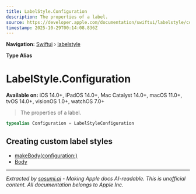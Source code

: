 ```yaml
---
title: LabelStyle.Configuration
description: The properties of a label.
source: https://developer.apple.com/documentation/swiftui/labelstyle/configuration
timestamp: 2025-10-29T00:14:08.836Z
---
```


**Navigation:** [Swiftui](/documentation/swiftui) › [labelstyle](/documentation/swiftui/labelstyle)

**Type Alias**

# LabelStyle.Configuration

**Available on:** iOS 14.0+, iPadOS 14.0+, Mac Catalyst 14.0+, macOS 11.0+, tvOS 14.0+, visionOS 1.0+, watchOS 7.0+

> The properties of a label.

```swift
typealias Configuration = LabelStyleConfiguration
```

## Creating custom label styles

- [makeBody(configuration:)](/documentation/swiftui/labelstyle/makebody(configuration:))
- [Body](/documentation/swiftui/labelstyle/body)

---

*Extracted by [sosumi.ai](https://sosumi.ai) - Making Apple docs AI-readable.*
*This is unofficial content. All documentation belongs to Apple Inc.*
